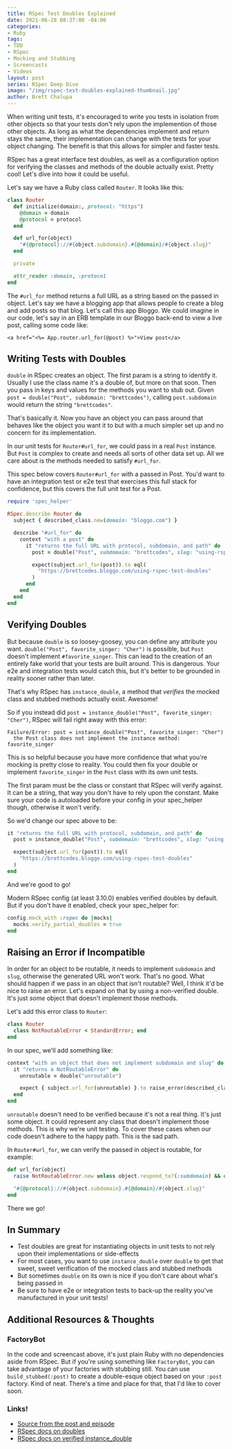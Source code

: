 ```yaml
---
title: RSpec Test Doubles Explained
date: 2021-06-28 08:37:00 -04:00
categories:
- Ruby
tags:
- TDD
- RSpec
- Mocking and Stubbing
- Screencasts
- Videos
layout: post
series: RSpec Deep Dive
image: "/img/rspec-test-doubles-explained-thumbnail.jpg"
author: Brett Chalupa
---
```


<bc-youtube-video token="S9KJOv4UJMY"></bc-youtube-video>

When writing unit tests, it's encouraged to write you tests in isolation from other objects so that your tests don't rely upon the implemention of those other objects. As long as what the dependencies implement and return stays the same, their implementation can change with the tests for your object changing. The benefit is that this allows for simpler and faster tests.

RSpec has a great interface test doubles, as well as a configuration option for verifying the classes and methods of the double actually exist. Pretty cool! Let's dive into how it could be useful.

Let's say we have a Ruby class called `Router`. It looks like this:

``` ruby
class Router
  def initialize(domain:, protocol: "https")
    @domain = domain
    @protocol = protocol
  end

  def url_for(object)
    "#{@protocol}://#{object.subdomain}.#{@domain}/#{object.slug}"
  end

  private

  attr_reader :domain, :protocol
end
```

The `#url_for` method returns a full URL as a string based on the passed in object. Let's say we have a blogging app that allows people to create a blog and add posts so that blog. Let's call this app Bloggo. We could imagine in our code, let's say in an ERB template in our Bloggo back-end to view a live post, calling some code like:

``` erb
<a href="<%= App.router.url_for(@post) %>">View post</a>
```

## Writing Tests with Doubles

`double` in RSpec creates an object. The first param is a string to identify it. Usually I use the class name it's a double of, but more on that soon. Then you pass in keys and values for the methods you want to stub out. Given `post = double("Post", subdomain: "brettcodes")`, calling `post.subdomain` would return the string `"brettcodes"`.

That's basically it. Now you have an object you can pass around that behaves like the object you want it to but with a much simpler set up and no concern for its implementation.

In our unit tests for `Router#url_for`, we could pass in a real `Post` instance. But `Post` is complex to create and needs all sorts of other data set up. All we care about is the methods needed to satisfy `#url_for`.

This spec below covers `Router#url_for` with a passed in Post. You'd want to have an integration test or e2e test that exercises this full stack for confidence, but this covers the full unit test for a Post.

``` ruby
require 'spec_helper'

RSpec.describe Router do
  subject { described_class.new(domain: "bloggo.com") }

  describe "#url_for" do
    context "with a post" do
      it "returns the full URL with protocol, subdomain, and path" do
        post = double("Post", subdomain: "brettcodes", slug: "using-rspec-test-doubles")

        expect(subject.url_for(post)).to eql(
          "https://brettcodes.bloggo.com/using-rspec-test-doubles"
        )
      end
    end
  end
end
```

## Verifying Doubles

But because `double` is so loosey-goosey, you can define any attribute you want. `double("Post", favorite_singer: "Cher")` is possible, but `Post` doesn't implement `#favorite_singer`. This can lead to the creation of an entirely fake world that your tests are built around. This is dangerous. Your e2e and integration tests would catch this, but it's better to be grounded in reality sooner rather than later.

That's why RSpec has `instance_double`, a method that _verifies_ the mocked class and stubbed methods actually exist. Awesome!

So if you instead did `post = instance_double("Post", favorite_singer: "Cher")`, RSpec will fail right away with this error:

```
Failure/Error: post = instance_double("Post", favorite_singer: "Cher")
  the Post class does not implement the instance method: favorite_singer
```

This is so helpful because you have more confidence that what you're mocking is pretty close to reality. You could then fix your double or implement `favorite_singer` in the `Post` class with its own unit tests.

The first param must be the class or constant that RSpec will verify against. It can be a string, that way you don't have to rely upon the constant. Make sure your code is autoloaded before your config in your spec_helper though, otherwise it won't verify.

So we'd change our spec above to be:

``` ruby
it "returns the full URL with protocol, subdomain, and path" do
  post = instance_double("Post", subdomain: "brettcodes", slug: "using-rspec-test-doubles")

  expect(subject.url_for(post)).to eql(
    "https://brettcodes.bloggo.com/using-rspec-test-doubles"
  )
end
```

And we're good to go!

Modern RSpec config (at least 3.10.0) enables verified doubles by default. But if you don't have it enabled, check your spec_helper for:

``` ruby
config.mock_with :rspec do |mocks|
  mocks.verify_partial_doubles = true
end
```

## Raising an Error if Incompatible

In order for an object to be routable, it needs to implement `subdomain` and `slug`, otherwise the generated URL won't work. That's no good. What should happen if we pass in an object that isn't routable? Well, I think it'd be nice to raise an error. Let's expand on that by using a non-verified double. It's just _some_ object that doesn't implement those methods.

Let's add this error class to `Router`:

``` ruby
class Router
  class NotRoutableError < StandardError; end
end
```

In our spec, we'll add something like:

``` ruby
context "with an object that does not implement subdomain and slug" do
  it "returns a NotRoutableError" do
    unroutable = double("unroutable")

    expect { subject.url_for(unroutable) }.to raise_error(described_class::NotRoutableError)
  end
end
```

`unroutable` doesn't need to be verified because it's not a real thing. It's just some object. It could represent any class that doesn't implement those methods. This is why we're unit testing. To cover these cases when our code doesn't adhere to the happy path. This is the sad path.

In `Router#url_for`, we can verify the passed in object is routable, for example:

``` ruby
def url_for(object)
  raise NotRoutableError.new unless object.respond_to?(:subdomain) && object.respond_to?(:slug)

  "#{@protocol}://#{object.subdomain}.#{@domain}/#{object.slug}"
end
```

There we go!

## In Summary

- Test doubles are great for instantiating objects in unit tests to not rely upon their implementations or side-effects
- For most cases, you want to use `instance_double` over `double` to get that sweet, sweet verification of the mocked class and stubbed methods
- But sometimes `double` on its own is nice if you don't care about what's being passed in
- Be sure to have e2e or integration tests to back-up the reality you've manufactured in your unit tests!

## Additional Resources & Thoughts

### FactoryBot

In the code and screencast above, it's just plain Ruby with no dependencies aside from RSpec. But if you're using something like `FactoryBot`, you can take advantage of your factories with stubbing still. You can use `build_stubbed(:post)` to create a double-esque object based on your `:post` factory. Kind of neat. There's a time and place for that, that I'd like to cover soon.

### Links!

- [Source from the post and episode](https://github.com/brettchalupa/screencasts/tree/master/rspec-test-doubles-explained)
- [RSpec docs on doubles](https://relishapp.com/rspec/rspec-mocks/v/3-10/docs/basics/test-doubles)
- [RSpec docs on verified instance_double](https://relishapp.com/rspec/rspec-mocks/docs/verifying-doubles/using-an-instance-double)
